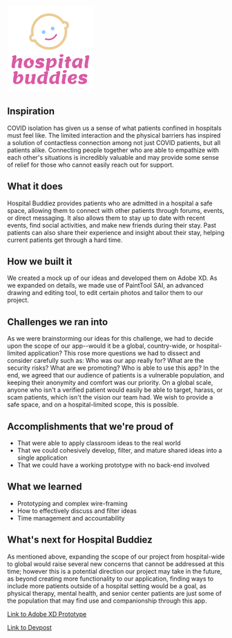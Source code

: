 ![](logo.png) 

## Inspiration
COVID isolation has given us a sense of what patients confined in hospitals must feel like. The limited interaction and the physical barriers has inspired a solution of contactless connection among not just COVID patients, but all patients alike. Connecting people together who are able to empathize with each other's situations is incredibly valuable and may provide some sense of relief for those who cannot easily reach out for support.

## What it does
Hospital Buddiez provides patients who are admitted in a hospital a safe space, allowing them to connect with other patients through forums, events, or direct messaging. It also allows them to stay up to date with recent events, find social activities, and make new friends during their stay. Past patients can also share their experience and insight about their stay, helping current patients get through a hard time.

## How we built it
We created a mock up of our ideas and developed them on Adobe XD. As we expanded on details, we made use of PaintTool SAI, an advanced drawing and editing tool, to edit certain photos and tailor them to our project.

## Challenges we ran into
As we were brainstorming our ideas for this challenge, we had to decide upon the scope of our app--would it be a global, country-wide, or hospital-limited application? This rose more questions we had to dissect and consider carefully such as: Who was our app really for? What are the security risks? What are we promoting? Who is able to use this app? In the end, we agreed that our audience of patients is a vulnerable population, and keeping their anonymity and comfort was our priority. On a global scale, anyone who isn't a verified patient would easily be able to target, harass, or scam patients, which isn't the vision our team had. We wish to provide a safe space, and on a hospital-limited scope, this is possible.

## Accomplishments that we're proud of
* That were able to apply classroom ideas to the real world
* That we could cohesively develop, filter, and mature shared ideas into a single application
* That we could have a working prototype with no back-end involved
## What we learned
* Prototyping and complex wire-framing
* How to effectively discuss and filter ideas
* Time management and accountability

## What's next for Hospital Buddiez
As mentioned above, expanding the scope of our project from hospital-wide to global would raise several new concerns that cannot be addressed at this time; however this is a potential direction our project may take in the future, as beyond creating more functionality to our application, finding ways to include more patients outside of a hospital setting would be a goal, as physical therapy, mental health, and senior center patients are just some of the population that may find use and companionship through this app.

[Link to Adobe XD Prototype](https://xd.adobe.com/view/a3b97f81-e703-47cb-988d-916a6db43656-f6ea/)

[Link to Devpost](https://devpost.com/software/hospital-buddiez)
